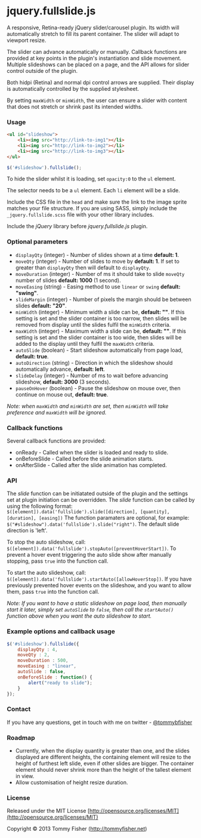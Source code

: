 # jquery.fullslide.js
A responsive, Retina-ready jQuery slider/carousel plugin. Its width will automatically stretch to fill its parent container. The slider will adapt to viewport resize.

The slider can advance automatically or manually. Callback functions are provided at key points in the plugin's instantiation and slide movement. Multiple slideshows can be placed on a page, and the API allows for slider control outside of the plugin.

Both hidpi (Retina) and normal dpi control arrows are supplied. Their display is automatically controlled by the supplied stylesheet.

By setting `maxWidth` or `minWidth`, the user can ensure a slider with content that does not stretch or shrink past its intended widths.


### Usage
```html
<ul id="slideshow">
    <li><img src="http://link-to-img1"></li>
    <li><img src="http://link-to-img2"></li>
    <li><img src="http://link-to-img3"></li>
</ul>
```

```javascript
$('#slideshow').fullslide();
```

To hide the slider whilst it is loading, set `opacity:0` to the `ul` element.

The selector needs to be a `ul` element. Each `li` element will be a slide.

Include the CSS file in the `head` and make sure the link to the image sprite matches your file structure. If you are using SASS, simply include the `_jquery.fullslide.scss` file with your other library includes.

Include the *jQuery* library before *jquery.fullslide.js* plugin.


### Optional parameters
* `displayQty` (integer) - Number of slides shown at a time **default: 1**.
* `moveQty` (integer) - Number of slides to move by **default: 1**. If set to greater than `displayQty` then will default to `displayQty`.
* `moveDuration` (integer) - Number of ms it should take to slide `moveQty` number of slides **default: 1000** (1 second).
* `moveEasing` (string) - Easing method to use `linear` or `swing` **default: "swing"**.
* `slideMargin` (integer) - Number of pixels the margin should be between slides **default: "20"**.
* `minWidth` (integer) - Minimum width a slide can be, **default: ""**. If this setting is set and the slider container is too narrow, then slides will be removed from display until the slides fulfil the `minWidth` criteria.
* `maxWidth` (integer) - Maximum width a slide can be, **default: ""**. If this setting is set and the slider container is too wide, then slides will be added to the display until they fulfil the `maxWidth` criteria.
* `autoSlide` (boolean) - Start slideshow automatically from page load, **default: true**.
* `autoDirection` (string) - Direction in which the slideshow should automatically advance, **default: left**.
* `slideDelay` (integer) - Number of ms to wait before advancing slideshow, **default: 3000** (3 seconds).
* `pauseOnHover` (boolean) - Pause the slideshow on mouse over, then continue on mouse out, **default: true**.

*Note: when `maxWidth` and `minWidth` are set, then `minWidth` will take preference and `maxWidth` will be ignored.*


### Callback functions
Several callback functions are provided:
* onReady - Called when the slider is loaded and ready to slide.
* onBeforeSlide - Called before the slide animation starts.
* onAfterSlide - Called after the slide animation has completed.


### API
The *slide* function can be initiatated outside of the plugin and the settings set at plugin initiation can be overridden. The *slide* function can be called by using the following format:
`$([element]).data('fullslide').slide([direction], [quantity], [duration], [easing])`
The function paramaters are optional, for example: `$("#slideshow").data('fullslide').slide("right")`. The default slide direction is 'left'.

To stop the auto slideshow, call:
`$([element]).data('fullslide').stopAuto([preventHoverStart])`.
To prevent a hover event triggering the auto slide show after manually stopping, pass `true` into the function call.

To start the auto slideshow, call:
`$([element]).data('fullslide').startAuto([allowHoverStop])`.
If you have previously prevented hover events on the slideshow, and you want to allow them, pass `true` into the function call.

*Note: If you want to have a static slideshow on page load, then manually start it later, simply set `autoSlide` to `false`, then call the `startAuto()` function above when you want the auto slideshow to start.*



### Example options and callback usage
```javascript
$('#slideshow').fullslide({
    displayQty : 4,
    moveQty : 2,
    moveDuration : 500,
    moveEasing : "linear",
    autoSlide : false,
    onBeforeSlide : function() {
        alert("ready to slide");
    }
});
```

### Contact
If you have any questions, get in touch with me on twitter - [@tommybfisher](https://twitter.com/tommybfisher/)


### Roadmap
* Currently, when the display quantity is greater than one, and the slides displayed are different heights, the containing element will resize to the height of furthest left slide, even if other slides are bigger. The container element should never shrink more than the height of the tallest element in view.
* Allow customisation of height resize duration.


### License
Released under the MIT License [http://opensource.org/licenses/MIT](http://opensource.org/licenses/MIT)

Copyright © 2013 Tommy Fisher (http://tommyfisher.net)